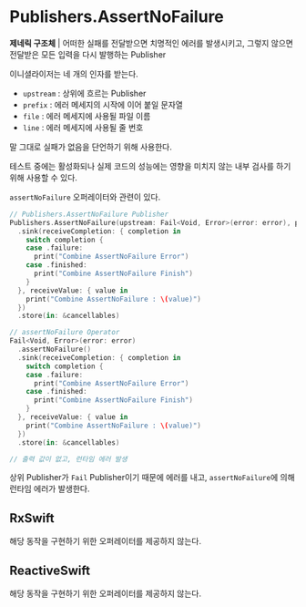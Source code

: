 # Publishers.AssertNoFailure

**제네릭 구조체** | 어떠한 실패를 전달받으면 치명적인 에러를 발생시키고, 그렇지 않으면 전달받은 모든 입력을 다시 발행하는 Publisher

이니셜라이저는 네 개의 인자를 받는다.

- `upstream` : 상위에 흐르는 Publisher
- `prefix` : 에러 메세지의 시작에 이어 붙일 문자열
- `file` : 에러 메세지에 사용될 파일 이름
- `line` : 에러 메세지에 사용될 줄 번호

말 그대로 실패가 없음을 단언하기 위해 사용한다.

테스트 중에는 활성화되나 실제 코드의 성능에는 영향을 미치지 않는 내부 검사를 하기 위해 사용할 수 있다.

`assertNoFailure` 오퍼레이터와 관련이 있다.

```swift
// Publishers.AssertNoFailure Publisher
Publishers.AssertNoFailure(upstream: Fail<Void, Error>(error: error), prefix: "prefix", file: #file, line: #line)
  .sink(receiveCompletion: { completion in
    switch completion {
    case .failure:
      print("Combine AssertNoFailure Error")
    case .finished:
      print("Combine AssertNoFailure Finish")
    }
  }, receiveValue: { value in
    print("Combine AssertNoFailure : \(value)")
  })
  .store(in: &cancellables)

// assertNoFailure Operator
Fail<Void, Error>(error: error)
  .assertNoFailure()
  .sink(receiveCompletion: { completion in
    switch completion {
    case .failure:
      print("Combine AssertNoFailure Error")
    case .finished:
      print("Combine AssertNoFailure Finish")
    }
  }, receiveValue: { value in
    print("Combine AssertNoFailure : \(value)")
  })
  .store(in: &cancellables)

// 출력 값이 없고, 런타임 에러 발생
```

상위 Publisher가 `Fail` Publisher이기 때문에 에러를 내고, `assertNoFailure`에 의해 런타임 에러가 발생한다.

## RxSwift

해당 동작을 구현하기 위한 오퍼레이터를 제공하지 않는다.

## ReactiveSwift

해당 동작을 구현하기 위한 오퍼레이터를 제공하지 않는다.
